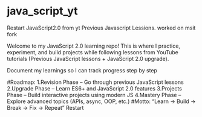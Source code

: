 # java_script_yt
Restart
JavaScript2.0 from yt
Previous Javascript Lessions.
worked on msit fork

Welcome to my JavaScript 2.0 learning repo!
This is where I practice, experiment, and build projects while following lessons from YouTube tutorials (Previous JavaScript lessons + JavaScript 2.0 upgrade).

Document my learnings so I can track progress step by step


#Roadmap:
1.Revision Phase – Go through previous JavaScript lessons
2.Upgrade Phase – Learn ES6+ and JavaScript 2.0 features
3.Projects Phase – Build interactive projects using modern JS
4.Mastery Phase – Explore advanced topics (APIs, async, OOP, etc.)
#Motto:
“Learn → Build → Break → Fix → Repeat”
Restart
